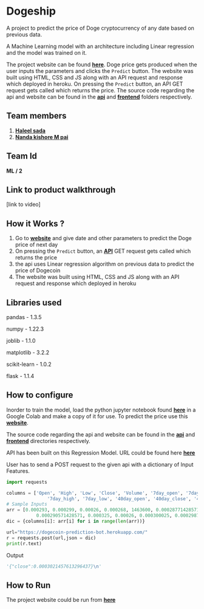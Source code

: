 # Dogeship

A project to predict the price of Doge cryptocurrency of any date based on previous data.

A Machine Learning model with an architecture including Linear regression and the model was trained on it.

The project website can be found **[here](https://haleelsada.github.io/Dogeship/)**. Doge price gets produced when the user inputs the parameters and clicks the `Predict` button. The website was built using HTML, CSS and JS along with an API request and response which deployed in heroku. On pressing the `Predict` button, an API GET request gets called which returns the price. The source code regarding the api and website can be found in the **[api](https://github.com/haleelsada/Dogeship/tree/main/api)** and **[frontend](https://github.com/haleelsada/Dogeship/tree/main/frontend)** folders respectively.

## Team members
1. **[Haleel sada](https://github.com/haleelsada/)**
2. **[Nanda kishore M pai](https://github.com/nandakishormpai/)**

## Team Id
**ML / 2**

## Link to product walkthrough
[link to video]

## How it Works ?
1. Go to **[website](https://haleelsada.github.io/Dogeship/)** and give date and other parameters to predict the Doge price of next day
2. On pressing the `Predict` button, an **[API](https://github.com/haleelsada/Dogeship/tree/main/api)** GET request gets called which returns the price
3. the api uses Linear regression algorithm on previous data to predict the price of Dogecoin
4. The website was built using HTML, CSS and JS along with an API request and response which deployed in heroku

## Libraries used

pandas - 1.3.5

numpy - 1.22.3

joblib - 1.1.0

matplotlib - 3.2.2

scikit-learn - 1.0.2

flask - 1.1.4

## How to configure

Inorder to train the model, load the python jupyter notebook found **[here](https://github.com/haleelsada/Dogeship/blob/main/model/model_training.ipynb)** in a Google Colab and make a copy of it for use. To predict the price use this **[website](https://haleelsada.github.io/Dogeship/)**.

The source code regarding the api and website can be found in the **[api](https://github.com/haleelsada/Dogeship/tree/main/api)** and **[frontend](https://github.com/haleelsada/Dogeship/tree/main/frontend)** directories respectively.

API has been built on this Regression Model. URL could be found here **[here](https://dogecoin-prediction-bot.herokuapp.com/)**

User has to send a POST request to the given api with a dictionary of Input Features. 

```python
import requests

columns = ['Open', 'High', 'Low', 'Close', 'Volume', '7day_open', '7day_close',
               '7day_high', '7day_low', '40day_open', '40day_close', '40day_high', '40day_low']
# Sample Inputs
arr = [0.000293, 0.000299, 0.00026, 0.000268, 1463600, 0.000287714285714,
           0.000290571428571, 0.000325, 0.00026, 0.000300025, 0.000298775, 0.000467, 0.000223]
dic = {columns[i]: arr[i] for i in range(len(arr))}

url="https://dogecoin-prediction-bot.herokuapp.com/"
r = requests.post(url,json = dic)
print(r.text)
```
Output
```python
'{"close":0.0003021457613296437}\n'
```


## How to Run
The project website could be run from **[here](https://haleelsada.github.io/Dogeship/)**

